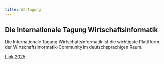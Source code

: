 ```yaml
---
title: WI-Tagung
---
```


## Die Internationale Tagung Wirtschaftsinformatik

Die Internationale Tagung Wirtschaftsinformatik ist die wichtigste Plattfform der Wirtschaftsinformatik-Community im deutschsprachigen Raum.

[Link 2025](https://www.wi2025.de/)

